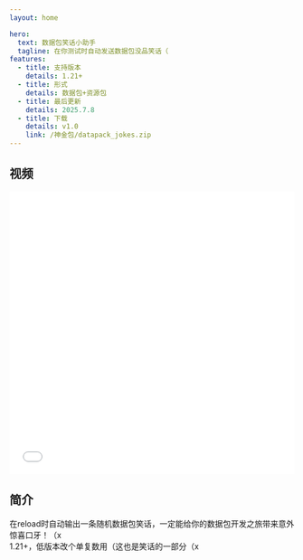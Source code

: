 ```yaml
---
layout: home

hero:
  text: 数据包笑话小助手
  tagline: 在你测试时自动发送数据包没品笑话（
features:
  - title: 支持版本
    details: 1.21+
  - title: 形式
    details: 数据包+资源包
  - title: 最后更新
    details: 2025.7.8
  - title: 下载
    details: v1.0
    link: /神金包/datapack_jokes.zip
---
```


## 视频

<iframe src="//player.bilibili.com/player.html?bvid=BV1zt3UzmEKm&autoplay=0" 
        frameborder="0" 
        width="100%" 
        height="500" 
        allowfullscreen="true">
</iframe>

## 简介
在reload时自动输出一条随机数据包笑话，一定能给你的数据包开发之旅带来意外惊喜口牙！（x  
1.21+，低版本改个单复数用（这也是笑话的一部分（x